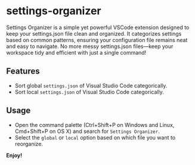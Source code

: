 # settings-organizer

Settings Organizer is a simple yet powerful VSCode extension designed to keep your settings.json file clean and organized. It categorizes settings based on common patterns, ensuring your configuration file remains neat and easy to navigate. No more messy settings.json files—keep your workspace tidy and efficient with just a single command!

## Features

- Sort global `settings.json` of Visual Studio Code categorically.
- Sort local `settings.json` of Visual Studio Code categorically.

## Usage

- Open the command palette (Ctrl+Shift+P on Windows and Linux, Cmd+Shift+P on OS X) and search for `Settings Organizer`.
- Select the `global` or `local` option based on which file you want to reorganize.

**Enjoy!**
